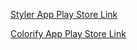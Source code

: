 
[Styler App Play Store Link](https://play.google.com/store/apps/details?id=com.xisionai.styler)

[Colorify App Play Store Link](https://play.google.com/store/apps/details?id=com.xisionai.renklendir)
